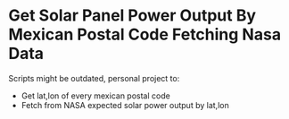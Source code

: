 # Get Solar Panel Power Output By Mexican Postal Code Fetching Nasa Data

Scripts might be outdated, personal project to:
* Get lat,lon of every mexican postal code
* Fetch from NASA expected solar power output by lat,lon
